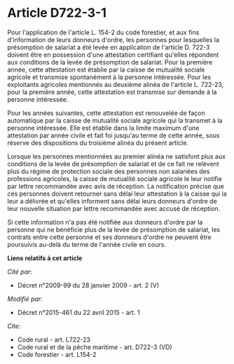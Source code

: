 # Article D722-3-1

Pour l'application de l'article L. 154-2 du code forestier, et aux fins d'information de leurs donneurs d'ordre, les
personnes pour lesquelles la présomption de salariat a été levée en application de l'article D. 722-3 doivent être en
possession d'une attestation certifiant qu'elles répondent aux conditions de la levée de présomption de salariat. Pour la
première année, cette attestation est établie par la caisse de mutualité sociale agricole et transmise spontanément à la
personne intéressée. Pour les exploitants agricoles mentionnés au deuxième alinéa de l'article L. 722-23, pour la première
année, cette attestation est transmise sur demande à la personne intéressée. 

Pour les années suivantes, cette attestation est renouvelée de façon automatique par la caisse de mutualité sociale agricole
qui la transmet à la personne intéressée. Elle est établie dans la limite maximum d'une attestation par année civile et fait
foi jusqu'au terme de cette année, sous réserve des dispositions du troisième alinéa du présent article. 

Lorsque les personnes mentionnées au premier alinéa ne satisfont plus aux conditions de la levée de présomption de salariat
et de ce fait ne relèvent plus du régime de protection sociale des personnes non salariées des professions agricoles, la
caisse de mutualité sociale agricole le leur notifie par lettre recommandée avec avis de réception. La notification précise
que ces personnes doivent retourner sans délai leur attestation à la caisse qui la leur a délivrée et qu'elles informent sans
délai leurs donneurs d'ordre de leur nouvelle situation par lettre recommandée avec accusé de réception. 

Si cette information n'a pas été notifiée aux donneurs d'ordre par la personne qui ne bénéficie plus de la levée de
présomption de salariat, les contrats entre cette personne et ses donneurs d'ordre ne peuvent être poursuivis au-delà du
terme de l'année civile en cours.

**Liens relatifs à cet article**

_Cité par_:

  - Décret n°2009-99 du 28 janvier 2009 - art. 2 (V)

_Modifié par_:

  - Décret n°2015-461 du 22 avril 2015 - art. 1

_Cite_:

  - Code rural - art. L722-23
  - Code rural et de la pêche maritime - art. D722-3 (VD)
  - Code forestier - art. L154-2
